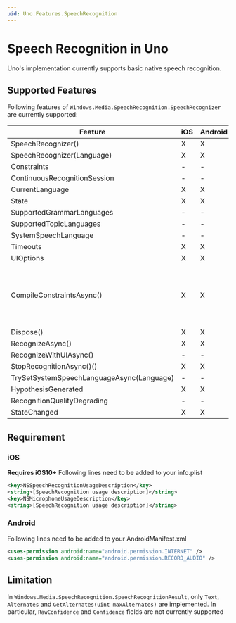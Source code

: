 ```yaml
---
uid: Uno.Features.SpeechRecognition
---
```


# Speech Recognition in Uno

Uno's implementation currently supports basic native speech recognition.

## Supported Features

Following features of `Windows.Media.SpeechRecognition.SpeechRecognizer` are currently supported:

| Feature                                        | iOS    | Android    | Remarks            |
|-----------------------------------------------|-------|-----------|-------------------|
| SpeechRecognizer()                              | X     | X          |                    |
| SpeechRecognizer(Language)                      | X     | X          |                    |
| Constraints                                     | -     | -          |                    |
| ContinuousRecognitionSession                  | -     | -          |                    |
| CurrentLanguage                                  | X     | X          |                    |
| State                                          | X     | X          |                    |
| SupportedGrammarLanguages                      | -     | -          |                    |
| SupportedTopicLanguages                          | -     | -          |                    |
| SystemSpeechLanguage                          | -     | -          |                    |
| Timeouts                                      | X     | X          |                    |
| UIOptions                                      | X     | X          | Not used            |
| CompileConstraintsAsync()                      | X     | X          | Always return Success (implemented to meet UWP constraint that requires `CompileConstraintsAsync()` to be called before `RecognizeAsync()`)|
| Dispose()                                      | X     | X          |                    |
| RecognizeAsync()                              | X     | X          |                    |
| RecognizeWithUIAsync()                          | -     | -          |                    |
| StopRecognitionAsync()()                      | X     | X          |                    |
| TrySetSystemSpeechLanguageAsync(Language)        | -     | -          |                    |
| HypothesisGenerated                              | X     | X          |                    |
| RecognitionQualityDegrading                      | -     | -          |                    |
| StateChanged                                  | X     | X          |                    |

## Requirement

### iOS

__Requires iOS10+__
Following lines need to be added to your info.plist

```xml
<key>NSSpeechRecognitionUsageDescription</key>  
<string>[SpeechRecognition usage description]</string>  
<key>NSMicrophoneUsageDescription</key>  
<string>[SpeechRecognition usage description]</string> 
```

### Android

Following lines need to be added to your AndroidManifest.xml

```xml
<uses-permission android:name="android.permission.INTERNET" />
<uses-permission android:name="android.permission.RECORD_AUDIO" />
```

## Limitation

In `Windows.Media.SpeechRecognition.SpeechRecognitionResult`, only `Text`, `Alternates` and `GetAlternates(uint maxAlternates)` are implemented.
In particular, `RawConfidence` and `Confidence` fields are not currently supported
